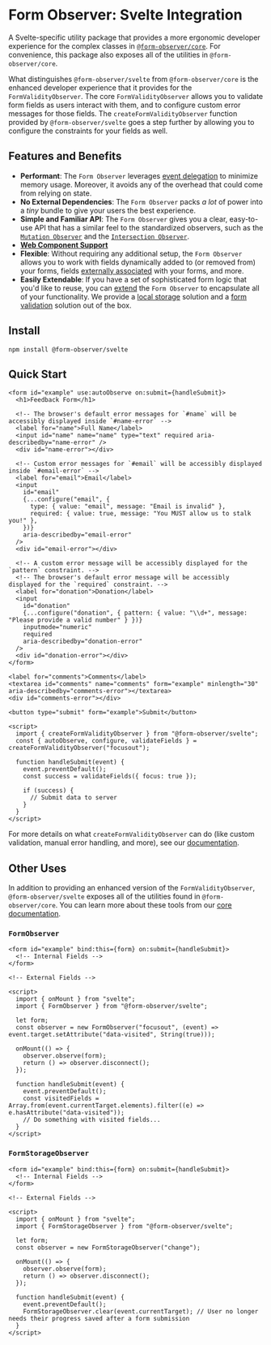# Form Observer: Svelte Integration

A Svelte-specific utility package that provides a more ergonomic developer experience for the complex classes in [`@form-observer/core`](https://www.npmjs.com/package/@form-observer/core). For convenience, this package also exposes all of the utilities in `@form-observer/core`.

What distinguishes `@form-observer/svelte` from `@form-observer/core` is the enhanced developer experience that it provides for the `FormValidityObserver`. The core `FormValidityObserver` allows you to validate form fields as users interact with them, and to configure custom error messages for those fields. The `createFormValidityObserver` function provided by `@form-observer/svelte` goes a step further by allowing you to configure the constraints for your fields as well.

## Features and Benefits

<!--
  Note: This section should have the benefits listed in `@form-observer/core`, but the details should be catered to Svelte.
-->

- **Performant**: The `Form Observer` leverages [event delegation](https://gomakethings.com/why-is-javascript-event-delegation-better-than-attaching-events-to-each-element/) to minimize memory usage. Moreover, it avoids any of the overhead that could come from relying on state.
- **No External Dependencies**: The `Form Observer` packs _a lot_ of power into a _tiny_ bundle to give your users the best experience.
- **Simple and Familiar API**: The `Form Observer` gives you a clear, easy-to-use API that has a similar feel to the standardized observers, such as the [`Mutation Observer`](https://developer.mozilla.org/en-US/docs/Web/API/MutationObserver) and the [`Intersection Observer`](https://developer.mozilla.org/en-US/docs/Web/API/IntersectionObserver).
- [**Web Component Support**](https://developer.mozilla.org/en-US/docs/Web/API/Web_components)
- **Flexible**: Without requiring any additional setup, the `Form Observer` allows you to work with fields dynamically added to (or removed from) your forms, fields [externally associated](https://developer.mozilla.org/en-US/docs/Web/HTML/Element/input#form) with your forms, and more.
- **Easily Extendable**: If you have a set of sophisticated form logic that you'd like to reuse, you can [extend](https://developer.mozilla.org/en-US/docs/Web/JavaScript/Reference/Classes/extends) the `Form Observer` to encapsulate all of your functionality. We provide a [local storage](https://github.com/enthusiastic-js/form-observer/tree/main/docs/form-storage-observer) solution and a [form validation](https://github.com/enthusiastic-js/form-observer/blob/main/docs/form-validity-observer/integrations/svelte.md) solution out of the box.

## Install

```
npm install @form-observer/svelte
```

## Quick Start

```svelte
<form id="example" use:autoObserve on:submit={handleSubmit}>
  <h1>Feedback Form</h1>

  <!-- The browser's default error messages for `#name` will be accessibly displayed inside `#name-error` -->
  <label for="name">Full Name</label>
  <input id="name" name="name" type="text" required aria-describedby="name-error" />
  <div id="name-error"></div>

  <!-- Custom error messages for `#email` will be accessibly displayed inside `#email-error` -->
  <label for="email">Email</label>
  <input
    id="email"
    {...configure("email", {
      type: { value: "email", message: "Email is invalid" },
      required: { value: true, message: "You MUST allow us to stalk you!" },
    })}
    aria-describedby="email-error"
  />
  <div id="email-error"></div>

  <!-- A custom error message will be accessibly displayed for the `pattern` constraint. -->
  <!-- The browser's default error message will be accessibly displayed for the `required` constraint. -->
  <label for="donation">Donation</label>
  <input
    id="donation"
    {...configure("donation", { pattern: { value: "\\d+", message: "Please provide a valid number" } })}
    inputmode="numeric"
    required
    aria-describedby="donation-error"
  />
  <div id="donation-error"></div>
</form>

<label for="comments">Comments</label>
<textarea id="comments" name="comments" form="example" minlength="30" aria-describedby="comments-error"></textarea>
<div id="comments-error"></div>

<button type="submit" form="example">Submit</button>

<script>
  import { createFormValidityObserver } from "@form-observer/svelte";
  const { autoObserve, configure, validateFields } = createFormValidityObserver("focusout");

  function handleSubmit(event) {
    event.preventDefault();
    const success = validateFields({ focus: true });

    if (success) {
      // Submit data to server
    }
  }
</script>
```

For more details on what `createFormValidityObserver` can do (like custom validation, manual error handling, and more), see our [documentation](https://github.com/enthusiastic-js/form-observer/blob/main/docs/form-validity-observer/integrations/svelte.md).

## Other Uses

In addition to providing an enhanced version of the `FormValidityObserver`, `@form-observer/svelte` exposes all of the utilities found in `@form-observer/core`. You can learn more about these tools from our [core documentation](https://github.com/enthusiastic-js/form-observer/tree/main/docs).

### `FormObserver`

```svelte
<form id="example" bind:this={form} on:submit={handleSubmit}>
  <!-- Internal Fields -->
</form>

<!-- External Fields -->

<script>
  import { onMount } from "svelte";
  import { FormObserver } from "@form-observer/svelte";

  let form;
  const observer = new FormObserver("focusout", (event) => event.target.setAttribute("data-visited", String(true)));

  onMount(() => {
    observer.observe(form);
    return () => observer.disconnect();
  });

  function handleSubmit(event) {
    event.preventDefault();
    const visitedFields = Array.from(event.currentTarget.elements).filter((e) => e.hasAttribute("data-visited"));
    // Do something with visited fields...
  }
</script>
```

### `FormStorageObserver`

```svelte
<form id="example" bind:this={form} on:submit={handleSubmit}>
  <!-- Internal Fields -->
</form>

<!-- External Fields -->

<script>
  import { onMount } from "svelte";
  import { FormStorageObserver } from "@form-observer/svelte";

  let form;
  const observer = new FormStorageObserver("change");

  onMount(() => {
    observer.observe(form);
    return () => observer.disconnect();
  });

  function handleSubmit(event) {
    event.preventDefault();
    FormStorageObserver.clear(event.currentTarget); // User no longer needs their progress saved after a form submission
  }
</script>
```
